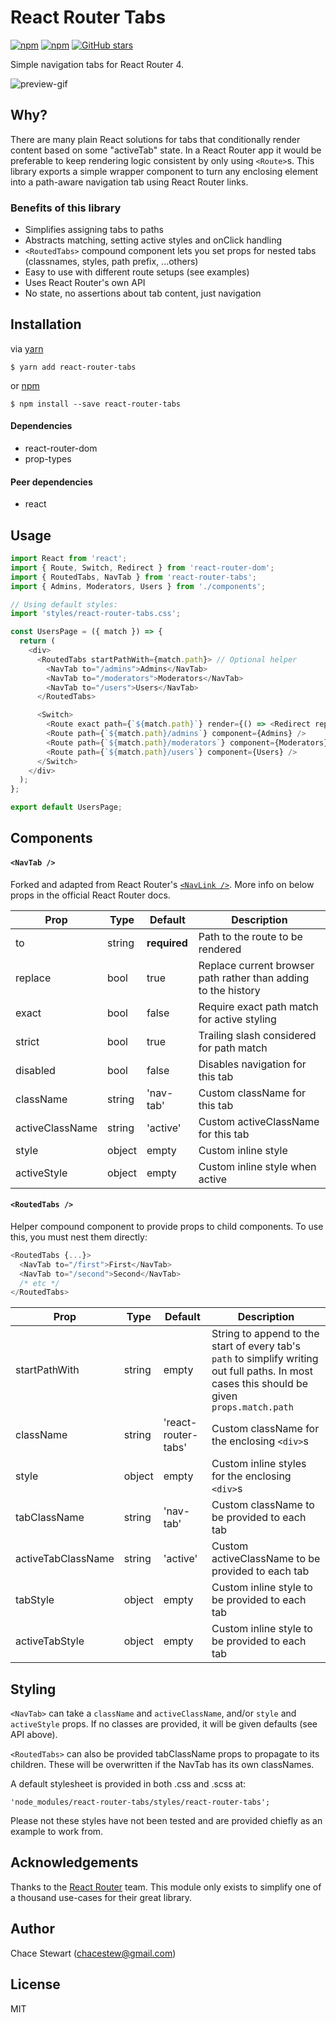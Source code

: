 # React Router Tabs
[![npm](https://img.shields.io/npm/v/react-router-tabs.svg)](https://www.npmjs.com/package/react-router-tabs)
[![npm](https://img.shields.io/npm/dm/react-router-tabs.svg)](https://www.npmjs.com/package/react-router-tabs)
[![GitHub stars](https://img.shields.io/github/stars/chacestew/react-router-tabs.svg?style=social&label=Stars)](https://github.com/chacestew/react-router-tabs)

Simple navigation tabs for React Router 4.

![preview-gif](https://user-images.githubusercontent.com/21122529/32943041-911cf582-cb93-11e7-831e-6765a299326d.gif)

## Why?

There are many plain React solutions for tabs that conditionally render content based on some "activeTab" state. In a React Router app it would be preferable to keep rendering logic consistent by only using `<Route>`s. This library exports a simple wrapper component to turn any enclosing element into a path-aware navigation tab using React Router links.

### Benefits of this library

* Simplifies assigning tabs to paths
* Abstracts matching, setting active styles and onClick handling
* `<RoutedTabs>` compound component lets you set props for nested tabs (classnames, styles, path prefix, ...others)
* Easy to use with different route setups (see examples)
* Uses React Router's own API
* No state, no assertions about tab content, just navigation

## Installation

via [yarn](https://www.yarnpkj.com/)

    $ yarn add react-router-tabs
    
or [npm](https://www.npm.com/)

    $ npm install --save react-router-tabs

#### Dependencies

* react-router-dom
* prop-types

#### Peer dependencies

* react

## Usage

```js
import React from 'react';
import { Route, Switch, Redirect } from 'react-router-dom';
import { RoutedTabs, NavTab } from 'react-router-tabs';
import { Admins, Moderators, Users } from './components';

// Using default styles:
import 'styles/react-router-tabs.css';

const UsersPage = ({ match }) => {
  return (
    <div>
      <RoutedTabs startPathWith={match.path}> // Optional helper
        <NavTab to="/admins">Admins</NavTab>
        <NavTab to="/moderators">Moderators</NavTab>
        <NavTab to="/users">Users</NavTab>
      </RoutedTabs>

      <Switch>
        <Route exact path={`${match.path}`} render={() => <Redirect replace to={`${match.path}/admins`} />} />
        <Route path={`${match.path}/admins`} component={Admins} />
        <Route path={`${match.path}/moderators`} component={Moderators} />
        <Route path={`${match.path}/users`} component={Users} />
      </Switch>
    </div>
  );
};

export default UsersPage;
```

## Components

#### `<NavTab />`

Forked and adapted from React Router's [`<NavLink />`](https://github.com/ReactTraining/react-router/blob/master/packages/react-router-dom/modules/NavLink.js). More info on below props in the official React Router docs.

| Prop | Type | Default | Description |
| --- |----- | ------- | ----------------- |
| to | string | **required** | Path to the route to be rendered |
| replace | bool | true | Replace current browser path rather than adding to the history |
| exact | bool | false | Require exact path match for active styling |
| strict | bool | true | Trailing slash considered for path match |
| disabled | bool | false | Disables navigation for this tab |
| className | string | 'nav-tab' | Custom className for this tab |
| activeClassName | string | 'active' | Custom activeClassName for this tab |
| style | object | empty | Custom inline style |
| activeStyle | object | empty | Custom inline style when active |

#### `<RoutedTabs />`

Helper compound component to provide props to child <NavTab> components. To use this, you must nest them directly:

```js
<RoutedTabs {...}>
  <NavTab to="/first">First</NavTab>
  <NavTab to="/second">Second</NavTab>
  /* etc */
</RoutedTabs>
```

| Prop | Type | Default | Description |
| --- |----- | ------- | ----------------- |
| startPathWith | string | empty | String to append to the start of every tab's `path` to simplify writing out full paths. In most cases this should be given `props.match.path` |
| className | string | 'react-router-tabs' | Custom className for the enclosing `<div>`s |
| style | object | empty | Custom inline styles for the enclosing `<div>`s |
| tabClassName | string | 'nav-tab' | Custom className to be provided to each tab |
| activeTabClassName | string | 'active' | Custom activeClassName to be provided to each tab |
| tabStyle | object | empty | Custom inline style to be provided to each tab |
| activeTabStyle | object | empty | Custom inline style to be provided to each tab |

## Styling

`<NavTab>` can take a `className` and `activeClassName`, and/or `style` and `activeStyle` props. If no classes are provided, it will be given defaults (see API above).

`<RoutedTabs>` can also be provided tabClassName props to propagate to its children. These will be overwritten if the NavTab has its own classNames.

A default stylesheet is provided in both .css and .scss at:

```
'node_modules/react-router-tabs/styles/react-router-tabs';
```

Please not these styles have not been tested and are provided chiefly as an example to work from.

## Acknowledgements

Thanks to the [React Router](https://github.com/ReactTraining/react-router) team. This module only exists to simplify one of a thousand use-cases for their great library.

## Author

Chace Stewart (<chacestew@gmail.com>)

## License

MIT